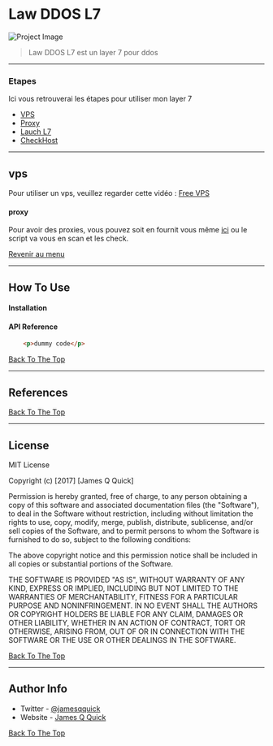 # Law DDOS L7

![Project Image](https://media.discordapp.net/attachments/779064343139713046/802531965085286420/2021-01-23_4.png)

> Law DDOS L7 est un layer 7 pour ddos

---

### Etapes
Ici vous retrouverai les étapes pour utiliser mon layer 7
- [VPS](#vps)
- [Proxy](#proxy)
- [Lauch L7](#references)
- [CheckHost](#license)

---

## vps

Pour utiliser un vps, veuillez regarder cette vidéo : [Free VPS](https://youtu.be/OA5f4si3te0)

#### proxy

Pour avoir des proxies, vous pouvez soit en fournit vous même [ici]() ou le script va vous en scan et les check.

[Revenir au menu](#Etapes)

---

## How To Use

#### Installation



#### API Reference

```html
    <p>dummy code</p>
```
[Back To The Top](#read-me-template)

---

## References
[Back To The Top](#read-me-template)

---

## License

MIT License

Copyright (c) [2017] [James Q Quick]

Permission is hereby granted, free of charge, to any person obtaining a copy
of this software and associated documentation files (the "Software"), to deal
in the Software without restriction, including without limitation the rights
to use, copy, modify, merge, publish, distribute, sublicense, and/or sell
copies of the Software, and to permit persons to whom the Software is
furnished to do so, subject to the following conditions:

The above copyright notice and this permission notice shall be included in all
copies or substantial portions of the Software.

THE SOFTWARE IS PROVIDED "AS IS", WITHOUT WARRANTY OF ANY KIND, EXPRESS OR
IMPLIED, INCLUDING BUT NOT LIMITED TO THE WARRANTIES OF MERCHANTABILITY,
FITNESS FOR A PARTICULAR PURPOSE AND NONINFRINGEMENT. IN NO EVENT SHALL THE
AUTHORS OR COPYRIGHT HOLDERS BE LIABLE FOR ANY CLAIM, DAMAGES OR OTHER
LIABILITY, WHETHER IN AN ACTION OF CONTRACT, TORT OR OTHERWISE, ARISING FROM,
OUT OF OR IN CONNECTION WITH THE SOFTWARE OR THE USE OR OTHER DEALINGS IN THE
SOFTWARE.

[Back To The Top](#read-me-template)

---

## Author Info

- Twitter - [@jamesqquick](https://twitter.com/jamesqquick)
- Website - [James Q Quick](https://jamesqquick.com)

[Back To The Top](#read-me-template)
